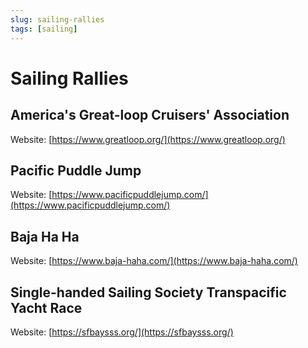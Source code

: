 ```yaml
---
slug: sailing-rallies
tags: [sailing]
---
```


# Sailing Rallies

## America's Great-loop Cruisers' Association

Website: [https://www.greatloop.org/](https://www.greatloop.org/)

## Pacific Puddle Jump

Website: [https://www.pacificpuddlejump.com/](https://www.pacificpuddlejump.com/)

## Baja Ha Ha

Website: [https://www.baja-haha.com/](https://www.baja-haha.com/)

## Single-handed Sailing Society Transpacific Yacht Race

Website: [https://sfbaysss.org/](https://sfbaysss.org/)